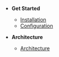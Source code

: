 <!-- docs/_sidebar.md -->

- **Get Started**
  - [Installation](/installation)
  - [Configuration](/configuration)

- **Architecture**
  - [Architecture](/architecture)
<!-- - **Basic**
  - [Introduction](/basic) -->
